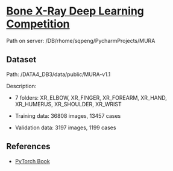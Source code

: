 # [Bone X-Ray Deep Learning Competition](https://stanfordmlgroup.github.io/competitions/mura/)

Path on server: /DB/rhome/sqpeng/PycharmProjects/MURA

## Dataset

Path: /DATA4_DB3/data/public/MURA-v1.1

Description:

* 7 folders: XR_ELBOW, XR_FINGER, XR_FOREARM, XR_HAND, XR_HUMERUS, XR_SHOULDER, XR_WRIST

* Training data: 36808 images, 13457 cases

* Validation data: 3197 images, 1199 cases


## References

* [PyTorch Book](https://github.com/chenyuntc/pytorch-book)
